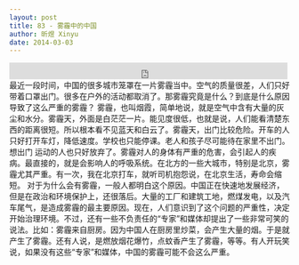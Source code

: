 ```yaml
---
layout: post
title: 83 - 雾霾中的中国
author: 昕煜 Xinyu
date: 2014-03-03
---
```


<iframe src="https://archive.org/embed/slowchinese_201909/Slow_Chinese_083.mp3" width="500" height="30" frameborder="0" webkitallowfullscreen="true" mozallowfullscreen="true" allowfullscreen></iframe>
最近一段时间，中国的很多城市笼罩在一片雾霾当中。空气的质量很差，人们只好带着口罩出门。很多在户外的活动都取消了。那雾霾究竟是什么？到底是什么原因导致了这么严重的雾霾？
雾霾，也叫烟霞，简单地说，就是空气中含有大量的灰尘和水分。雾霾天，外面是白茫茫一片。能见度很低，也就是说，人们能看清楚东西的距离很短。所以根本看不见蓝天和白云了。雾霾天，出门比较危险。开车的人只好打开车灯，降低速度。学校也只能停课。老人和孩子尽可能待在家里不出门。想出门 运动的人也只好放弃了。雾霾对人的身体有严重的危害，会引起人的疾病。最直接的，就是会影响人的呼吸系统。在北方的一些大城市，特别是北京，雾霾尤其严重。有一次，我在北京打车，就听司机抱怨说，在北京生活，寿命会缩短。
对于为什么会有雾霾，一般人都明白这个原因。中国正在快速地发展经济，但是在政治和环境保护上，还很落后。大量的工厂和建筑工地，燃煤发电，以及汽车尾气，是造成雾霾的最主要原因。现在，人们意识到了这个问题的严重性，决定开始治理环境。不过，还有一些不负责任的“专家”和媒体却提出了一些非常可笑的说法。比如：雾霾来自厨房。因为中国人在厨房里炒菜，会产生大量的烟。于是就产生了雾霾。还有人说，是燃放烟花爆竹，点蚊香产生了雾霾，等等。有人开玩笑说，如果没有这些“专家”和媒体，中国的雾霾可能不会这么严重。
 
